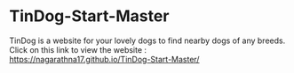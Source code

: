 # TinDog-Start-Master
 
TinDog is a website for your lovely dogs to find nearby dogs of any breeds.  Click on this link to view the website : https://nagarathna17.github.io/TinDog-Start-Master/
